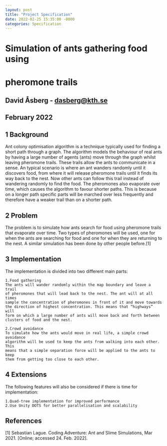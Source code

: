 ```yaml
---
layout: post
title: "Project Specification"
date: 2022-02-25 15:35:00 -0000
categories: Specification
---
```

# Simulation of ants gathering food using

# pheromone trails

## David Åsberg - dasberg@kth.se

## February 2022

## 1 Background

Ant colony optimisation algorithm is a technique typically used for finding a
short path through a graph. The algorithm models the behaviour of real ants
by having a large number of agents (ants) move through the graph whilst leaving
pheromone trails. These trails allow the ants to communicate in a sense. An
typical scenario is where an ant wanders randomly until it discovers food, from
where it will release pheromone trails until it finds its way back to the nest.
Now other ants can follow this trail instead of wandering randomly to find the
food. The pheromones also evaporate over time, which causes the algorithm
to favour shorter paths. This is because on a longer path specific parts will be
marched over less frequently and therefore have a weaker trail than on a shorter
path.

## 2 Problem

The problem is to simulate how ants search for food using pheromone trails that
evaporate over time. Two types of pheromones will be used, one for when the
ants are searching for food and one for when they are returning to the nest. A
similar simulation has been done by other people before.[1]

## 3 Implementation

The implementation is divided into two different main parts:

```
1.Food gathering
The ants will wander randomly within the map boundary and leave a trail
of pheromones that will lead back to the nest. The ant will at all times
sample the concentration of pheromones in front of it and move towards
the direction of highest concentration. This means that “highways” will
form on which a large number of ants will move back and forth between
clusters of food and the nest.
```
```
2.Crowd avoidance
To simulate how the ants would move in real life, a simple crowd avoidance
algorithm will be used to keep the ants from walking into each other. This
means that a simple separation force will be applied to the ants to keep
them from getting too close to each other.
```
## 4 Extensions

The following features will also be considered if there is time for implementation:

```
1.Quad-tree implementation for improved performance
2.Use Unity DOTS for better parallelisation and scalability
```
## References

[1] Sebastian Lague. Coding Adventure: Ant and Slime Simulations, Mar 2021.
[Online; accessed 24. Feb. 2022].




